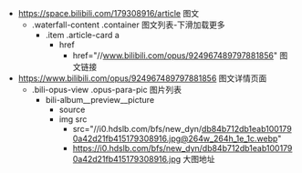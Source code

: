 - https://space.bilibili.com/179308916/article 图文
  - .waterfall-content .container  图文列表-下滑加载更多
    - .item .article-card  a
      - href
        - href="//www.bilibili.com/opus/924967489797881856"   图文链接
- https://www.bilibili.com/opus/924967489797881856  图文详情页面
  - .bili-opus-view .opus-para-pic   图片列表
    - bili-album__preview__picture
      - source
      - img src
        - src="//i0.hdslb.com/bfs/new_dyn/db84b712db1eab1001790a42d21fb415179308916.jpg@264w_264h_1e_1c.webp"
        - https://i0.hdslb.com/bfs/new_dyn/db84b712db1eab1001790a42d21fb415179308916.jpg  大图地址